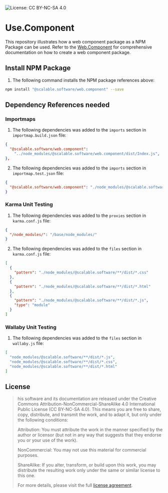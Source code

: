 ![License: CC BY-NC-SA 4.0](https://flat.badgen.net/static/license/CC-BY-NC-SA-4.0/green)

# Use.Component

This repository illustrates how a web component package as a NPM Package can be used.
Refer to the [Web.Component](https://github.com/scalable-software/web.component) for comprehensive documentation on how to create a web component package.

## Install NPM Package

1. The following command installs the NPM package references above:

```bash
npm install "@scalable.software/web.component" --save
```

## Dependency References needed

### Importmaps

1. The following dependencies was added to the `imports` section in `importmap.build.json` file:

```json
{
  "@scalable.software/web.component":
    "../node_modules/@scalable.software/web.component/dist/Index.js",
},
```

2. The following dependencies was added to the `imports` section in `importmap.test.json` file:

```json
{
  "@scalable.software/web.component": "./node_modules/@scalable.software/web.component/dist/Index.js"
}
```

### Karma Unit Testing

1. The following dependencies was added to the `proxies` section in `karma.conf.js` file:

```json
{
  "/node_modules/": "/base/node_modules/"
}
```

2. The following dependencies was added to the `files` section in `karma.conf.js` file:

```json
[
  {
    "pattern": "./node_modules/@scalable.software/**/dist/*.css"
  },
  {
    "pattern": "./node_modules/@scalable.software/**/dist/*.html"
  },
  {
    "pattern": "./node_modules/@scalable.software/**/dist/*.js",
    "type": "module"
  }
]
```

### Wallaby Unit Testing

1. The following dependencies was added to the `files` section in `wallaby.js` file:

```json
[
  "node_modules/@scalable.software/**/dist/*.js",
  "node_modules/@scalable.software/**/dist/*.css",
  "node_modules/@scalable.software/**/dist/*.html"
]
```

## License

> his software and its documentation are released under the Creative Commons Attribution-NonCommercial-ShareAlike 4.0 International Public License (CC BY-NC-SA 4.0). This means you are free to share, copy, distribute, and transmit the work, and to adapt it, but only under the following conditions:
>
> Attribution: You must attribute the work in the manner specified by the author or licensor (but not in any way that suggests that they endorse you or your use of the work).
>
> NonCommercial: You may not use this material for commercial purposes.
>
> ShareAlike: If you alter, transform, or build upon this work, you may distribute the resulting work only under the same or similar license to this one.
>
> For more details, please visit the full [license agreement](https://creativecommons.org/licenses/by-nc-sa/4.0/).
